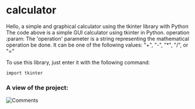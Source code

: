 # calculator
<p>Hello, a simple and graphical calculator using the tkinter library with Python
The code above is a simple GUI calculator using tkinter in Python.
operation :param: The 'operation' parameter is a string representing the mathematical operation
be done. It can be one of the following values: "+", "-", "*", "/", or "="</p>
To use this library, just enter it with the following command:



    import tkinter



### A view of the project:
![Comments](https://user-images.githubusercontent.com/148723252/281414286-a506470a-4684-4fba-9af4-79c58d57910e.PNG)


